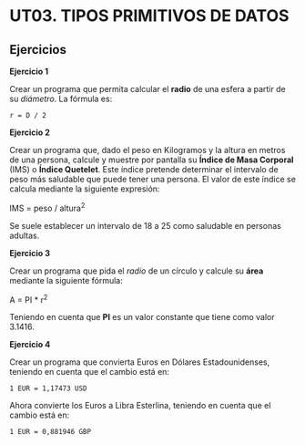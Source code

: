 # UT03. TIPOS PRIMITIVOS DE DATOS

## Ejercicios

__Ejercicio 1__

Crear un programa que permita calcular el __radio__ de una esfera a partir de su _diámetro_. La fórmula es:

    r = D / 2

__Ejercicio 2__

Crear un programa que, dado el peso en Kilogramos y la altura en metros de una persona, calcule y muestre por pantalla su __Índice de Masa Corporal__ \(IMS\) o __Índice Quetelet__. Este índice pretende determinar el intervalo de peso más saludable que puede tener una persona. El valor de este índice se calcula mediante la siguiente expresión:

IMS = peso / altura<sup>2</sup>

Se suele establecer un intervalo de 18 a 25 como saludable en personas adultas.

__Ejercicio 3__

Crear un programa que pida el _radio_ de un círculo y calcule su __área__ mediante la siguiente fórmula:

A = PI * r<sup>2</sup>

Teniendo en cuenta que __PI__ es un valor constante que tiene como valor 3.1416.

__Ejercicio 4__

Crear un programa que convierta Euros en Dólares Estadounidenses, teniendo en cuenta que el cambio está en:

    1 EUR = 1,17473 USD
    
Ahora convierte los Euros a Libra Esterlina, teniendo en cuenta que el cambio está en:

    1 EUR = 0,881946 GBP
